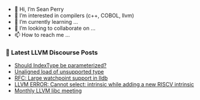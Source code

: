 - 👋 Hi, I’m Sean Perry
- 👀 I’m interested in compilers (c++, COBOL, llvm)
- 🌱 I’m currently learning ...
- 💞️ I’m looking to collaborate on ...
- 📫 How to reach me ...

<!---
s66perry/s66perry is a ✨ special ✨ repository because its `README.md` (this file) appears on your GitHub profile.
You can click the Preview link to take a look at your changes.
--->
### 📕 Latest LLVM Discourse Posts

<!-- DISCOURSE-LLVM:START -->
- [Should IndexType be parameterized?](https://discourse.llvm.org/t/should-indextype-be-parameterized/74413#post_2)
- [Unaligned load of unsupported type](https://discourse.llvm.org/t/unaligned-load-of-unsupported-type/74321#post_9)
- [RFC: Large watchpoint support in lldb](https://discourse.llvm.org/t/rfc-large-watchpoint-support-in-lldb/72116#post_15)
- [LLVM ERROR: Cannot select: intrinsic while adding a new RISCV intrinsic](https://discourse.llvm.org/t/llvm-error-cannot-select-intrinsic-while-adding-a-new-riscv-intrinsic/74414#post_2)
- [Monthly LLVM libc meeting](https://discourse.llvm.org/t/monthly-llvm-libc-meeting/74259#post_2)
<!-- DISCOURSE-LLVM:END -->
